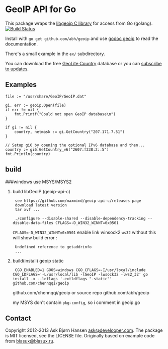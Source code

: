 # GeoIP API for Go

This package wraps the [libgeoip C library](http://www.maxmind.com/app/c) for
access from Go (golang). [![Build Status](https://travis-ci.org/abh/geoip.png?branch=master)](https://travis-ci.org/abh/geoip)

Install with `go get github.com/abh/geoip` and use [godoc
geoip](http://godoc.org/github.com/abh/geoip) to read the documentation.

There's a small example in the `ex/` subdirectory.

You can download the free [GeoLite
Country](http://www.maxmind.com/app/geoip_country) database or you can
[subscribe to updates](http://www.maxmind.com/app/country).

## Examples

	file := "/usr/share/GeoIP/GeoIP.dat"

	gi, err := geoip.Open(file)
	if err != nil {
		fmt.Printf("Could not open GeoIP database\n")
	}

	if gi != nil {
		country, netmask := gi.GetCountry("207.171.7.51")
	}

	// Setup gi6 by opening the optional IPv6 database and then...
	country := gi6.GetCountry_v6("2607:f238:2::5")
	fmt.Println(country)

## build

###windows use MSYS/MSYS2

1. build libGeoIP (geoip-api-c)
	
		see https://github.com/maxmind/geoip-api-c/releases page
		download latest version
		tar xvf ...

		./configure --disable-shared --disable-dependency-tracking --disable-data-files CFLAGS=-D_WIN32_WINNT=0x0501

	`CFLAGS=-D_WIN32_WINNT=0x0501` enable link winsock2 `ws32`
	without this will show build error :
	
		Undefined reference to getaddrinfo
		...
	 
		
2. build(install) geoip static

		CGO_ENABLED=1 GOOS=windows CGO_CFLAGS=-I/usr/local/include CGO_LDFLAGS='-L/usr/local/lib -lGeoIP -lwsock32 -lws2_32' go install -x --ldflags '-extldflags "-static"' github.com/chennqqi/geoip
	
	
	github.com/chennqqi/geoip or source repo github.com/abh/geoip

	my MSYS don't contain `pkg-config`, so i comment in geoip.go


## Contact

Copyright 2012-2013 Ask Bjørn Hansen <ask@develooper.com>. The package
is MIT licensed, see the LICENSE file. Originally based on example code
from blasux@blasux.ru.
